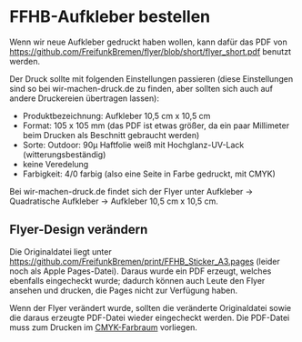 # FFHB-Aufkleber bestellen
Wenn wir neue Aufkleber gedruckt haben wollen, kann dafür das PDF von https://github.com/FreifunkBremen/flyer/blob/short/flyer_short.pdf benutzt werden.

Der Druck sollte mit folgenden Einstellungen passieren (diese Einstellungen sind so bei wir-machen-druck.de zu finden, aber sollten sich auch auf andere Druckereien übertragen lassen):
* Produktbezeichnung: Aufkleber 10,5 cm x 10,5 cm
* Format: 105 x 105 mm (das PDF ist etwas größer, da ein paar Millimeter beim Drucken als Beschnitt gebraucht werden)
* Sorte: Outdoor: 90µ Haftfolie weiß mit Hochglanz-UV-Lack (witterungsbeständig)
* keine Veredelung
* Farbigkeit: 4/0 farbig (also eine Seite in Farbe gedruckt, mit CMYK)

Bei wir-machen-druck.de findet sich der Flyer unter Aufkleber -> Quadratische Aufkleber -> Aufkleber 10,5 cm x 10,5 cm.

## Flyer-Design verändern
Die Originaldatei liegt unter https://github.com/FreifunkBremen/print/FFHB_Sticker_A3.pages (leider noch als Apple Pages-Datei). Daraus wurde ein PDF erzeugt, welches ebenfalls eingecheckt wurde; dadurch können auch Leute den Flyer ansehen und drucken, die Pages nicht zur Verfügung haben.

Wenn der Flyer verändert wurde, sollten die veränderte Originaldatei sowie die daraus erzeugte PDF-Datei wieder eingecheckt werden. Die PDF-Datei muss zum Drucken im [CMYK-Farbraum](https://de.wikipedia.org/wiki/CMYK-Farbmodell) vorliegen.